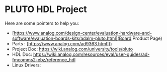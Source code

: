 # PLUTO HDL Project

Here are some pointers to help you:
  * [https://www.analog.com/design-center/evaluation-hardware-and-software/evaluation-boards-kits/adalm-pluto.html](Board Product Page)
  * Parts : [https://www.analog.com/ad9363.html]()
  * Project Doc: https://wiki.analog.com/university/tools/pluto	
  * HDL Doc: https://wiki.analog.com/resources/eval/user-guides/ad-fmcomms2-ebz/reference_hdl
  * Linux Drivers:
